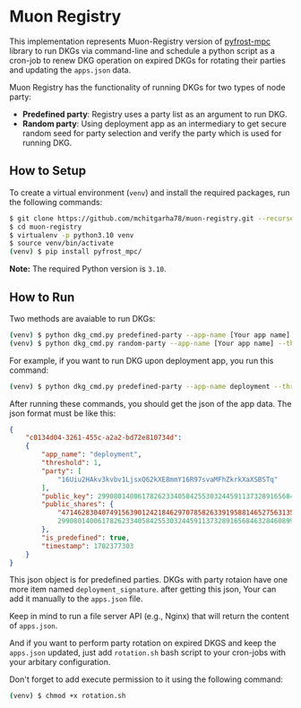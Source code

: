 # Muon Registry

This implementation represents Muon-Registry version of [pyfrost-mpc](https://github.com/SAYaghoubnejad/pyfrost-mpc) library to run DKGs via command-line and schedule a python script as a cron-job to renew DKG operation on expired DKGs for rotating their parties and updating the `apps.json` data.


Muon Registry has the functionality of running DKGs for two types of node party:

- **Predefined party**: Registry uses a party list as an argument to run DKG.
- **Random party**: Using deployment app as an intermediary to get secure random seed for party selection and verify the party which is used for running DKG. 




## How to Setup

To create a virtual environment (`venv`) and install the required packages, run the following commands:

```bash
$ git clone https://github.com/mchitgarha78/muon-registry.git --recurse-submodules
$ cd muon-registry
$ virtualenv -p python3.10 venv
$ source venv/bin/activate
(venv) $ pip install pyfrost_mpc/
```

**Note:** The required Python version is `3.10`.

## How to Run

Two methods are avaiable to run DKGs:

```bash
(venv) $ python dkg_cmd.py predefined-party --app-name [Your app name] --threshold [threshold of the DKG] --party [party of the DKG]
(venv) $ python dkg_cmd.py random-party --app-name [Your app name] --threshold [threshold of the DKG] --party-number [Number of peerIds to choose]
```

For example, if you want to run DKG upon deployment app, you run this command:

```bash
(venv) $ python dkg_cmd.py predefined-party --app-name deployment --threshold 2 --party "['16Uiu2HAkv3kvbv1LjsxQ62kXE8mmY16R97svaMFhZkrkXaXSBSTq','16Uiu2HAkvumPB54FCBoNR8nh4aVBNhdv8sNAtt6GegL6aW2V5nCe','16Uiu2HAkw89MG4Myh5hitNPVTqPekkCwMzib4Jq6BD9rtQLvJSPy']"
```
After running these commands, you should get the json of the app data. The json format must be like this:
```json
{
    "c0134d04-3261-455c-a2a2-bd72e810734d":
    {
        "app_name": "deployment",
        "threshold": 1,
        "party": [
            "16Uiu2HAkv3kvbv1LjsxQ62kXE8mmY16R97svaMFhZkrkXaXSBSTq"
        ],
        "public_key": 299080140061782623340584255303244591137328916568463284608992368456986723412929,
        "public_shares": {
            "4714628304074915639012421846297078582633919588146527563135724408880052493726320426923515320": 
            299080140061782623340584255303244591137328916568463284608992368456986723412929
        },
        "is_predefined": true,
        "timestamp": 1702377303
    }
}
```
This json object is for predefined parties. DKGs with party rotaion have one more item named `deployment_signature`. after getting this json, Your can add it manually to the `apps.json` file.

Keep in mind to run a file server API (e.g., Nginx) that will return the content of `apps.json`.

And if you want to perform party rotation on expired DKGS and keep the `apps.json` updated, just add `rotation.sh` bash script to your cron-jobs with your arbitary configuration.

Don't forget to add execute permission to it using the following command:

```bash
(venv) $ chmod +x rotation.sh
```


